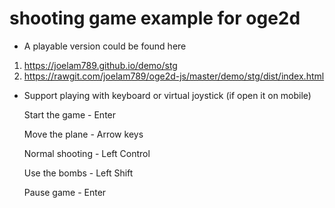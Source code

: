 # shooting game example for oge2d

- A playable version could be found here

1. https://joelam789.github.io/demo/stg
2. https://rawgit.com/joelam789/oge2d-js/master/demo/stg/dist/index.html

- Support playing with keyboard or virtual joystick (if open it on mobile)

  Start the game - Enter

  Move the plane - Arrow keys

  Normal shooting - Left Control

  Use the bombs - Left Shift

  Pause game - Enter

